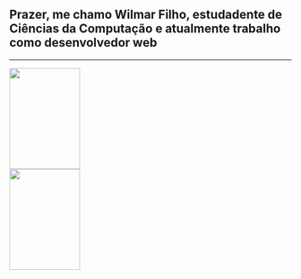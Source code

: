 
<h2> Prazer, me chamo Wilmar Filho, estudadente de Ciências da Computação e atualmente trabalho como desenvolvedor web</h2>
<hr>

<div>
  <img src='https://github-readme-stats.vercel.app/api?username=WilmarFilho&show_icons=true&theme=radical' height='180cm' width=50%>
  <img src='https://github-readme-stats.vercel.app/api/top-langs/?username=WilmarFilho&layout=compact&theme=radical' height='180cm' width=50%>
</div>

<br>



<!---
WilmarFilho/WilmarFilho is a ✨ special ✨ repository because its `README.md` (this file) appears on your GitHub profile.
You can click the Preview link to take a look at your changes.
--->
